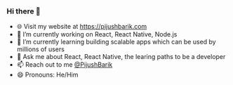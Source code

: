 ### Hi there 👋
- 🌐 Visit my website at <a href="https://pijushbarik.com">https://pijushbarik.com</a>
- 🔭 I’m currently working on React, React Native, Node.js
- 🌱 I’m currently learning building scalable apps which can be used by millions of users
- 💬 Ask me about React, React Native, the learing paths to be a developer
- 📫 Reach out to me <a href="https://twitter.com/PijushBarik">@PijushBarik</a>
- 😄 Pronouns: He/Him

